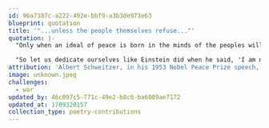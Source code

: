 ```yaml
---
id: 96a7387c-a222-492e-bbf9-a3b3de973e63
blueprint: quotation
title: '"...unless the people themselves refuse..."'
quotation: |-
  "Only when an ideal of peace is born in the minds of the peoples will the institutions set up to maintain this peace effectively fulfill the function expected of them."

  "So let us dedicate ourselves like Einstein did when he said, 'I am not only a pacifist but a militant pacifist. I am willing to fight for peace. Nothing will end war unless the people themselves refuse to go to war.'"
attribution: 'Albert Schweitzer, in his 1953 Nobel Peace Prize speech, quoting Albert Einstein.'
image: unknown.jpeg
challenges:
  - war
updated_by: 46c097c5-771c-49e2-b8c6-ba6009ae7172
updated_at: 1709320157
collection_type: poetry-contributions
---
```

